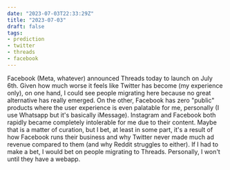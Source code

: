 ```yaml
---
date: "2023-07-03T22:33:29Z"
title: "2023-07-03"
draft: false
tags:
- prediction
- twitter
- threads
- facebook
---
```


Facebook (Meta, whatever) announced Threads today to launch on July 6th.
Given how much worse it feels like Twitter has become (my experience only), on one hand, I could see people migrating here because no great alternative has really emerged.
On the other, Facebook has zero "public" products where the user experience is even palatable for me, personally (I use Whatsapp but it's basically iMessage).
Instagram and Facebook both rapidly became completely intolerable for me due to their content.
Maybe that is a matter of curation, but I bet, at least in some part, it's a result of how Facebook runs their business and why Twitter never made much ad revenue compared to them (and why Reddit struggles to either).
If I had to make a bet, I would bet on people migrating to Threads.
Personally, I won't until they have a webapp.
